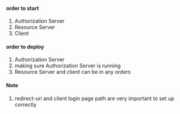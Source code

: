 <h4> order to start </h4>

1. Authorization Server
2. Resource Server
3. Client


<h4> order to deploy </h4>

1. Authorization Server
2. making sure Authorization Server is running
3. Resource Server and client can be in any orders


<h4> Note </h4>

1. redirect-uri and client login page path are very important to set up correctly
